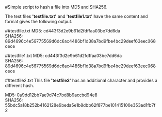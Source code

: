 #Simple script to hash a file into MD5 and SHA256.

The test files **'testfile.txt'** and **'testfile1.txt'** have the same content and format gives the following output.

##testfile.txt
MD5: cd443f3d2e9b61d2fdffaa03be7dd6da  
SHA256: 89d4696c4e56775569d6dc6ac4486bf1d38a7bd9fbe4bc29deef63eec068cece


##testfile1.txt
MD5: cd443f3d2e9b61d2fdffaa03be7dd6da  
SHA256: 89d4696c4e56775569d6dc6ac4486bf1d38a7bd9fbe4bc29deef63eec068cece


##testfile2.txt
This file **'testfile2'** has an additional character and provides a different hash.

MD5: 0a9dd12bb7ae9d74c7bd8b9accbd94e8  
SHA256: 55bdc5a18b252b4162128e9beda5e1b8dbb62f877be101415100e353ad1fb7f2